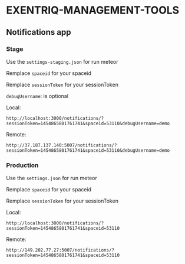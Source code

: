 # EXENTRIQ-MANAGEMENT-TOOLS

## Notifications app

### Stage

Use the ```settings-staging.json``` for run meteor

Remplace ```spaceid``` for your spaceid

Remplace ```sessionToken``` for your sessionToken

```debugUsername```: is optional

Local:

```
http://localhost:3000/notifications/?sessionToken=1454865801761741&spaceid=53110&debugUsername=demo
```

Remote:

```
http://37.187.137.140:5007/notifications/?sessionToken=1454865801761741&spaceid=53110&debugUsername=demo
```

### Production

Use the ```settings.json``` for run meteor

Remplace ```spaceid``` for your spaceid

Remplace ```sessionToken``` for your sessionToken

Local:

```
http://localhost:3000/notifications/?sessionToken=1454865801761741&spaceid=53110
```

Remote:

```
http://149.202.77.27:5007/notifications/?sessionToken=1454865801761741&spaceid=53110
```
